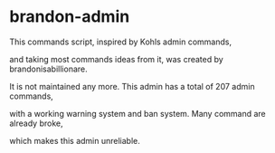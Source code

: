 # brandon-admin
This commands script, inspired by Kohls admin commands, 

and taking most commands ideas from it, was created by brandonisabillionare.

 It is not maintained any more. This admin has a total of 207 admin commands,

 with a working warning system and ban system. Many command are already broke, 

 which makes this admin unreliable.
